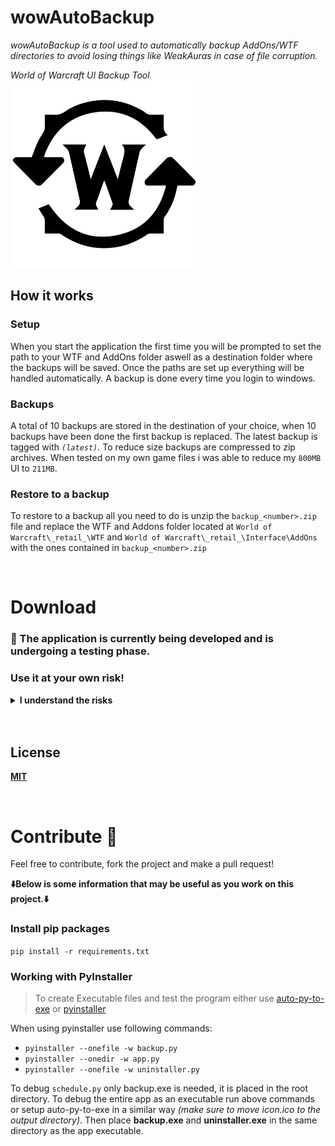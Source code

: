 # wowAutoBackup

_wowAutoBackup is a tool used to automatically backup AddOns/WTF directories to avoid losing things like WeakAuras in case of file corruption._

_World of Warcraft UI Backup Tool_
<img src="assets/icon.svg" alt="drawing" width="300"/>

## How it works

### **Setup**

When you start the application the first time you will be prompted to set the path to your WTF and AddOns folder aswell as a destination folder where the backups will be saved.
Once the paths are set up everything will be handled automatically.
A backup is done every time you login to windows.

### **Backups**

A total of 10 backups are stored in the destination of your choice, when 10 backups have been done the first backup is replaced. The latest backup is tagged with _`(latest)`_.
To reduce size backups are compressed to zip archives. When tested on my own game files i was able to reduce my `800MB` UI to `211MB`.

### **Restore to a backup**

To restore to a backup all you need to do is unzip the `backup_<number>.zip` file and replace the WTF and Addons folder located at `World of Warcraft\_retail_\WTF` and `World of Warcraft\_retail_\Interface\AddOns` with the ones contained in `backup_<number>.zip`

<br>

# Download

### 🚧 The application is currently being developed and is undergoing a testing phase.

### **Use it at your own risk!**

<details>
  <summary><b>I understand the risks</b></summary>
  
  **[⚠️Download Anyway⚠️](https://github.com/Pingu1337/wow_auto_backup/raw/master/release(alpha)/wowAutoBackup1.0.1-setup.exe)**
  
</details>

<br>

<br>

## License

**[MIT](https://github.com/pingu1337/wow_auto_backup/blob/master/license)**

<br>

# Contribute 🔧

Feel free to contribute, fork the project and make a pull request!

**⬇️Below is some information that may be useful as you work on this project.⬇️**

### Install pip packages

`pip install -r requirements.txt`

### Working with PyInstaller

> To create Executable files and test the program either use [auto-py-to-exe](https://pypi.org/project/auto-py-to-exe/) or [pyinstaller](https://pypi.org/project/pyinstaller/)

When using pyinstaller use following commands:

- `pyinstaller --onefile -w backup.py`
- `pyinstaller --onedir -w app.py`
- `pyinstaller --onefile -w uninstaller.py`

To debug `schedule.py` only backup.exe is needed, it is placed in the root directory.
To debug the entire app as an executable run above commands or setup auto-py-to-exe in a similar way _(make sure to move icon.ico to the output directory)_. Then place **backup.exe** and **uninstaller.exe** in the same directory as the app executable.

